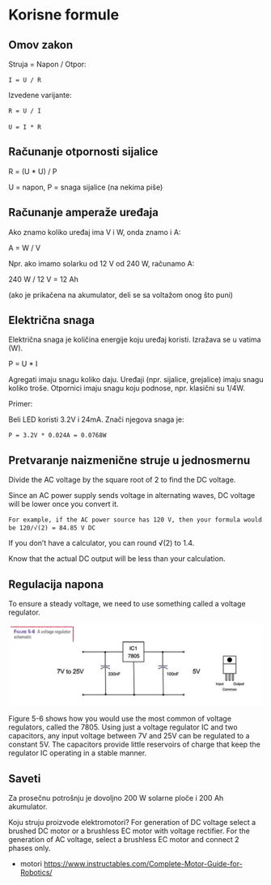 # Korisne formule 

## Omov zakon

Struja = Napon / Otpor:
```
I = U / R
```

Izvedene varijante:
```
R = U / I

U = I * R
```

## Računanje otpornosti sijalice

R = (U * U) / P

U = napon, P = snaga sijalice (na nekima piše)

## Računanje amperaže uređaja

Ako znamo koliko uređaj ima V i W, onda znamo i A: 

A = W / V

Npr. ako imamo solarku od 12 V od 240 W, računamo A:

240 W / 12 V = 12 Ah 

(ako je prikačena na akumulator, deli se sa voltažom onog što puni)

## Električna snaga

Električna snaga je količina energije koju uređaj koristi. Izražava se u vatima (W).

P = U * I

Agregati imaju snagu koliko daju. Uređaji (npr. sijalice, grejalice) imaju snagu koliko troše. Otpornici imaju snagu koju podnose, npr. klasični su 1/4W.

Primer:

Beli LED koristi 3.2V i 24mA. Znači njegova snaga je:

```
P = 3.2V * 0.024A = 0.0768W
```

## Pretvaranje naizmenične struje u jednosmernu

Divide the AC voltage by the square root of 2 to find the DC voltage.

Since an AC power supply sends voltage in alternating waves, DC voltage will be lower once you convert it.

    For example, if the AC power source has 120 V, then your formula would be 120/√(2) = 84.85 V DC 

If you don’t have a calculator, you can round √(2) to 1.4.

Know that the actual DC output will be less than your calculation.

## Regulacija napona

To ensure a steady voltage, we need to use something called a voltage regulator.

![](slike/regulator-napona.png)

Figure 5-6 shows how you would use the most common of voltage regulators, called the 7805. Using just a voltage regulator IC and two capacitors, any input voltage between 7V and 25V can be regulated to a constant 5V. The capacitors provide little reservoirs of charge that keep the regulator IC operating in a stable manner.

## Saveti

Za prosečnu potrošnju je dovoljno 200 W solarne ploče i 200 Ah akumulator.

Koju struju proizvode elektromotori? For generation of DC voltage select a brushed DC motor or a brushless EC motor with voltage rectifier. For the generation of AC voltage, select a brushless EC motor and connect 2 phases only.

- motori https://www.instructables.com/Complete-Motor-Guide-for-Robotics/
